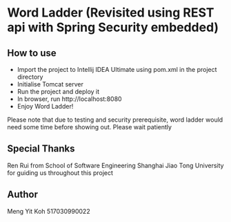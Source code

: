 # Word Ladder (Revisited using REST api with Spring Security embedded)

## How to use

- Import the project to Intellij IDEA Ultimate using pom.xml in the project directory
- Initialise Tomcat server
- Run the project and deploy it
- In browser, run http://localhost:8080
- Enjoy Word Ladder!

Please note that due to testing and security prerequisite, word ladder would need some time before showing out. Please wait patiently

## Special Thanks

Ren Rui from School of Software Engineering Shanghai Jiao Tong University for guiding us throughout this project

## Author

Meng Yit Koh 517030990022